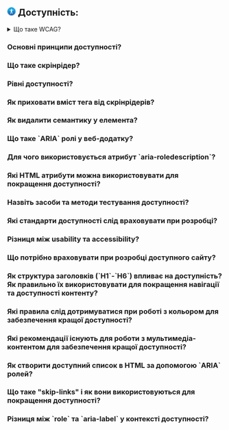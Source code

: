 <h2>
  <img src="../assets/Accessibility.png" width="20" height="20" />
  <span>Доступність:</span>
</h2>

<details>
  <summary><span>Що таке WCAG?</span></summary>
  <p>Відповідь на питання про WCAG...</p>
</details>
<h3>Основні принципи доступності?</h3>
<h3>Що таке скрінрідер?</h3>
<h3>Рівні доступності?</h3>
<h3>Як приховати вміст тега від скрінрідерів?</h3>
<h3>Як видалити семантику у елемента?</h3>
<h3>Що таке `ARIA` ролі у веб-додатку?</h3>
<h3>Для чого використовується атрибут `aria-roledescription`?</h3>
<h3>Які HTML атрибути можна використовувати для покращення доступності?</h3>
<h3>Назвіть засоби та методи тестування доступності?</h3>
<h3>Які стандарти доступності слід враховувати при розробці?</h3>
<h3>Різниця між usability та accessibility?</h3>
<h3>Що потрібно враховувати при розробці доступного сайту?</h3>
<h3>Як структура заголовків (`H1`-`H6`) впливає на доступність? Як правильно їх використовувати для покращення навігації та доступності контенту?</h3>
<h3>Які правила слід дотримуватися при роботі з кольором для забезпечення кращої доступності?</h3>
<h3>Які рекомендації існують для роботи з мультимедіа-контентом для забезпечення кращої доступності?</h3>
<h3>Як створити доступний список в HTML за допомогою `ARIA` ролей?</h3>
<h3>Що таке "skip-links" і як вони використовуються для покращення доступності?</h3>
<h3>Різниця між `role` та `aria-label` у контексті доступності?</h3>
